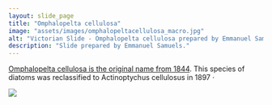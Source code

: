 ```yaml
---
layout: slide_page
title: "Omphalopelta cellulosa"
image: "assets/images/omphalopeltacellulosa_macro.jpg"
alt: "Victorian Slide - Omphalopelta cellulosa prepared by Emmanuel Samuels"
description: "Slide prepared by Emmanuel Samuels."
---
```


[Omphalopelta cellulosa is the original name from 1844](https://www.marinespecies.org/aphia.php?p=taxdetails&id=632456). This species of diatoms was reclassified to Actinoptychus cellulosus in 1897 · 

<img src="{{ site.baseurl }}/assets/images/omphalopeltacellulosa_micro.jpg">
